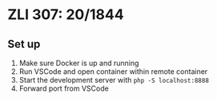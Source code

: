 # ZLI 307: 20/1844

## Set up

1. Make sure Docker is up and running
1. Run VSCode and open container within remote container
1. Start the development server with `php -S localhost:8888`
1. Forward port from VSCode